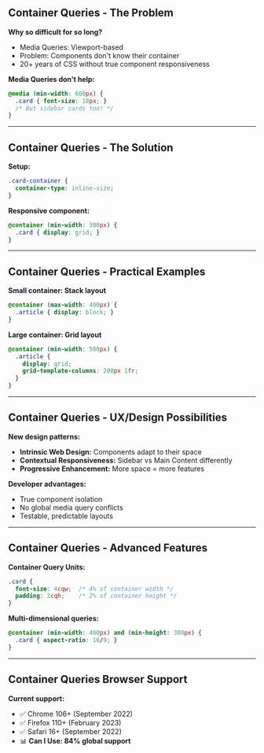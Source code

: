 ## Container Queries - The Problem

**Why so difficult for so long?**
- Media Queries: Viewport-based
- Problem: Components don't know their container
- 20+ years of CSS without true component responsiveness

**Media Queries don't help:**
```css
@media (min-width: 600px) {
  .card { font-size: 18px; }
  /* But sidebar cards too! */
}
```

---

## Container Queries - The Solution

**Setup:**
```css
.card-container {
  container-type: inline-size;
}
```

**Responsive component:**
```css
@container (min-width: 300px) {
  .card { display: grid; }
}
```

---

## Container Queries - Practical Examples

**Small container: Stack layout**
```css
@container (max-width: 400px) {
  .article { display: block; }
}
```

**Large container: Grid layout**
```css
@container (min-width: 500px) {
  .article {
    display: grid;
    grid-template-columns: 200px 1fr;
  }
}
```

---

## Container Queries - UX/Design Possibilities

**New design patterns:**
- **Intrinsic Web Design:** Components adapt to their space
- **Contextual Responsiveness:** Sidebar vs Main Content differently
- **Progressive Enhancement:** More space = more features

**Developer advantages:**
- True component isolation
- No global media query conflicts
- Testable, predictable layouts

---

## Container Queries - Advanced Features

**Container Query Units:**
```css
.card {
  font-size: 4cqw;  /* 4% of container width */
  padding: 2cqh;    /* 2% of container height */
}
```

**Multi-dimensional queries:**
```css
@container (min-width: 400px) and (min-height: 300px) {
  .card { aspect-ratio: 16/9; }
}
```

---

## Container Queries Browser Support

**Current support:**
- ✅ Chrome 106+ (September 2022)
- ✅ Firefox 110+ (February 2023)
- ✅ Safari 16+ (September 2022)
- 📊 **Can I Use: 84% global support**